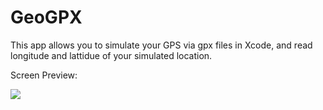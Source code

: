 # GeoGPX
This app allows you to simulate your GPS via gpx files in Xcode, and read longitude and lattidue of your simulated location.

Screen Preview:

![](https://s3-us-west-2.amazonaws.com/yuanjiexie/spring2016/iOS/GeoGPX/geogpx.gif)
